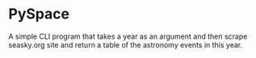 # PySpace
A simple CLI program that takes a year as an argument and then scrape seasky.org site and return a table of the astronomy events in this year.
